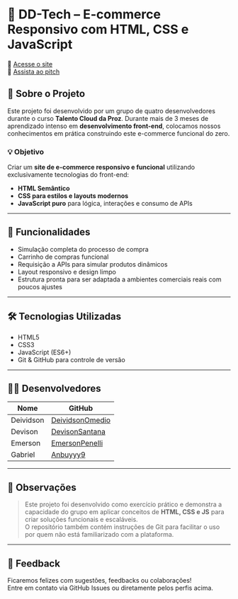 # 🛒 DD-Tech – E-commerce Responsivo com HTML, CSS e JavaScript

🔗 [Acesse o site](https://devisonsantana.github.io/DD-Tech/)  
🎥 [Assista ao pitch](https://youtu.be/0ZCKI0gLT8Q)

## 👥 Sobre o Projeto

Este projeto foi desenvolvido por um grupo de quatro desenvolvedores durante o curso **Talento Cloud da Proz**. Durante mais de 3 meses de aprendizado intenso em **desenvolvimento front-end**, colocamos nossos conhecimentos em prática construindo este e-commerce funcional do zero.

### 💡 Objetivo

Criar um **site de e-commerce responsivo e funcional** utilizando exclusivamente tecnologias do front-end:

- **HTML Semântico**
- **CSS para estilos e layouts modernos**
- **JavaScript puro** para lógica, interações e consumo de APIs

---

## 🚀 Funcionalidades

- Simulação completa do processo de compra
- Carrinho de compras funcional
- Requisição a APIs para simular produtos dinâmicos
- Layout responsivo e design limpo
- Estrutura pronta para ser adaptada a ambientes comerciais reais com poucos ajustes

---

## 🛠️ Tecnologias Utilizadas

- HTML5
- CSS3
- JavaScript (ES6+)
- Git & GitHub para controle de versão

---

## 👨‍💻 Desenvolvedores

| Nome      | GitHub                                   |
|-----------|-------------------------------------------|
| Deividson | [DeividsonOmedio](https://github.com/DeividsonOmedio) |
| Devison   | [DevisonSantana](https://github.com/DevisonSantana/) |
| Emerson   | [EmersonPenelli](https://github.com/EmersonPenelli) |
| Gabriel   | [Anbuyyy9](https://github.com/Anbuyyy9) |

---

## 📌 Observações

> Este projeto foi desenvolvido como exercício prático e demonstra a capacidade do grupo em aplicar conceitos de **HTML, CSS e JS** para criar soluções funcionais e escaláveis.  
> O repositório também contém instruções de Git para facilitar o uso por quem não está familiarizado com a plataforma.

---

## 💬 Feedback

Ficaremos felizes com sugestões, feedbacks ou colaborações!  
Entre em contato via GitHub Issues ou diretamente pelos perfis acima.
